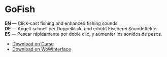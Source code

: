 GoFish
=========

**EN** — Click-cast fishing and enhanced fishing sounds.  
**DE** — Angelt schnell per Doppelklick, und erhöht Fischerei Soundeffekte.  
**ES** — Pescar rápidamente por doble clic, y aumentar los sonidos de pesca.

* [Download on Curse](https://www.curseforge.com/wow/addons/gofish/)
* [Download on WoWInterface](https://www.wowinterface.com/downloads/info22270-GoFish.html)
